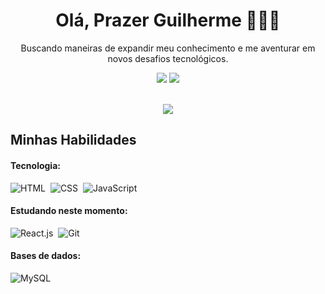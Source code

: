 <h1 align="center">
Olá, Prazer Guilherme 🙋🏾‍♂️
</h1>

<p align='center'>
  Buscando maneiras de expandir meu conhecimento e me aventurar em novos desafios tecnológicos.
</p>

<div align='center'> 
</a>
<a href = "#"> <img src="https://img.shields.io/badge/Gmail-D14836?style=for-the-badge&logo=gmail&logoColor=white" target="_blank"></a>
<a href="#" target="_blank"><img src="https://img.shields.io/badge/-LinkedIn-%230077B5?style=for-the-badge&logo=linkedin&logoColor=white"  target="_blank"></a> 
</div>&nbsp;&nbsp;

<p align='center'>
 <img src='https://github-readme-stats.vercel.app/api?username=GuiihSantos&show_icons=true&theme=highcontrast'>
</p>

## Minhas Habilidades

#### Tecnologia:

![HTML](https://img.shields.io/badge/HTML5-E34F26?style=for-the-badge&logo=html5&logoColor=white)&nbsp;
![CSS](https://img.shields.io/badge/CSS3-1572B6?style=for-the-badge&logo=css3&logoColor=white)&nbsp;
![JavaScript](https://img.shields.io/badge/JavaScript-F7DF1E?style=for-the-badge&logo=javascript&logoColor=black)&nbsp;

#### Estudando neste momento:

![React.js](https://img.shields.io/badge/React-20232A?style=for-the-badge&logo=react&logoColor=61DAFB)&nbsp;
![Git](https://img.shields.io/badge/GIT-E44C30?style=for-the-badge&logo=git&logoColor=white)&nbsp;

#### Bases de dados:

![MySQL](https://img.shields.io/badge/MySQL-005C84?style=for-the-badge&logo=mysql&logoColor=white)&nbsp;

